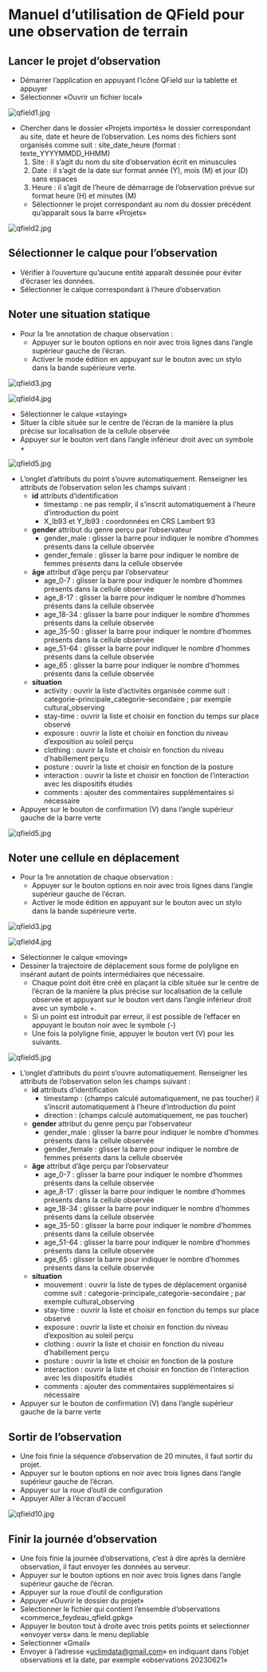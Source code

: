 # Manuel d’utilisation de QField pour une observation de terrain

## Lancer le projet d’observation
- Démarrer l’application en appuyant l’icône QField sur la tablette et appuyer
- Sélectionner «Ouvrir un fichier local»

![qfield1.jpg](./img/qfield1.jpg)

- Chercher dans le dossier «Projets importés» le dossier correspondant au site, date et heure de l’observation. Les noms des fichiers sont organisés comme suit : site_date_heure (format : texte_YYYYMMDD_HHMM)
    1. Site : il s’agit du nom du site d’observation écrit en minuscules
    2. Date : il s’agit de la date sur format année (Y), mois (M) et jour (D) sans espaces
    3. Heure : il s’agit de l’heure de démarrage de l’observation prévue sur format heure (H) et minutes (M)
  - Sélectionner le projet correspondant au nom du dossier précédent qu’apparaît sous la barre «Projets»

![qfield2.jpg](./img/qfield2.jpg)

## Sélectionner le calque pour l’observation

- Vérifier à l’ouverture qu’aucune entité apparaît dessinée pour éviter d’écraser les données.
- Sélectionner le calque correspondant à l’heure d’observation

## Noter une situation statique
- Pour la 1re annotation de chaque observation :
    - Appuyer sur le bouton options en noir avec trois lignes dans l’angle supérieur gauche de l’écran.
    - Activer le mode édition en appuyant sur le bouton avec un stylo dans la bande supérieure verte.

![qfield3.jpg](./img/qfield3.jpg)

![qfield4.jpg](./img/qfield4.jpg)

- Sélectionner le calque «staying»
- Situer la cible située sur le centre de l’écran de la manière la plus précise sur localisation de la cellule observée
- Appuyer sur le bouton vert dans l’angle inférieur droit avec un symbole +

![qfield5.jpg](./img/qfield5.jpg)

- L’onglet d’attributs du point s’ouvre automatiquement. Renseigner les attributs de l’observation selon les champs suivant :
    - **id** attributs d’identification
        - timestamp : ne pas remplir, il s’inscrit automatiquement à l’heure d’introduction du point
        - X_lb93 et Y_lb93 : coordonnées en CRS Lambert 93
    - **gender** attribut du genre perçu par l’observateur
        - gender_male : glisser la barre pour indiquer le nombre d’hommes présents dans la cellule observée
        - gender_female : glisser la barre pour indiquer le nombre de femmes présents dans la cellule observée
    - **âge** attribut d’âge perçu par l’observateur
        - age_0-7 : glisser la barre pour indiquer le nombre d’hommes présents dans la cellule observée
        - age_8-17 : glisser la barre pour indiquer le nombre d’hommes présents dans la cellule observée
        - age_18-34 : glisser la barre pour indiquer le nombre d’hommes présents dans la cellule observée
        - age_35-50 : glisser la barre pour indiquer le nombre d’hommes présents dans la cellule observée
        - age_51-64 : glisser la barre pour indiquer le nombre d’hommes présents dans la cellule observée
        - age_65 : glisser la barre pour indiquer le nombre d’hommes présents dans la cellule observée
   - **situation**
       - activity : ouvrir la liste d’activités organisée comme suit : categorie-principale_categorie-secondaire ; par exemple cultural_observing
       - stay-time : ouvrir la liste et choisir en fonction du temps sur place observé
       - exposure : ouvrir la liste et choisir en fonction du niveau d’exposition au soleil perçu
       - clothing : ouvrir la liste et choisir en fonction du niveau d’habillement perçu 
       - posture : ouvrir la liste et choisir en fonction de la posture
       - interaction : ouvrir la liste et choisir en fonction de l’interaction avec les dispositifs étudiés
       - comments : ajouter des commentaires supplémentaires si nécessaire
- Appuyer sur le bouton de confirmation (V) dans l’angle supérieur gauche de la barre verte

![qfield5.jpg](./img/qfield6.jpg)

## Noter une cellule en déplacement
- Pour la 1re annotation de chaque observation :
    - Appuyer sur le bouton options en noir avec trois lignes dans l’angle supérieur gauche de l’écran.
    - Activer le mode édition en appuyant sur le bouton avec un stylo dans la bande supérieure verte.

![qfield3.jpg](./img/qfield7.jpg)

![qfield4.jpg](./img/qfield8.jpg)

- Sélectionner le calque «moving»
- Dessiner la trajectoire de déplacement sous forme de polyligne en insérant autant de points intermédiaires que nécessaire.
    - Chaque point doit être créé en plaçant la cible située sur le centre de l’écran de la manière la plus précise sur localisation de la cellule observée et appuyant sur le bouton vert dans l’angle inférieur droit avec un symbole +. 
    - Si un point est introduit par erreur, il est possible de l’effacer en appuyant le bouton noir avec le symbole (-)
    - Une fois la polyligne finie, appuyer le bouton vert (V) pour les suivants.

![qfield5.jpg](./img/qfield9.jpg)

- L’onglet d’attributs du point s’ouvre automatiquement. Renseigner les attributs de l’observation selon les champs suivant :
    - **id** attributs d’identification
        - timestamp : (champs calculé automatiquement, ne pas toucher) il s’inscrit automatiquement à l’heure d’introduction du point
        - direction : (champs calculé automatiquement, ne pas toucher)
    - **gender** attribut du genre perçu par l’observateur
        - gender_male : glisser la barre pour indiquer le nombre d’hommes présents dans la cellule observée
        - gender_female : glisser la barre pour indiquer le nombre de femmes présents dans la cellule observée
    - **âge** attribut d’âge perçu par l’observateur
        - age_0-7 : glisser la barre pour indiquer le nombre d’hommes présents dans la cellule observée
        - age_8-17 : glisser la barre pour indiquer le nombre d’hommes présents dans la cellule observée
        - age_18-34 : glisser la barre pour indiquer le nombre d’hommes présents dans la cellule observée
        - age_35-50 : glisser la barre pour indiquer le nombre d’hommes présents dans la cellule observée
        - age_51-64 : glisser la barre pour indiquer le nombre d’hommes présents dans la cellule observée
        - age_65 : glisser la barre pour indiquer le nombre d’hommes présents dans la cellule observée
   - **situation**
       - mouvement : ouvrir la liste de types de déplacement organisé comme suit : categorie-principale_categorie-secondaire ; par exemple cultural_observing
       - stay-time : ouvrir la liste et choisir en fonction du temps sur place observé
       - exposure : ouvrir la liste et choisir en fonction du niveau d’exposition au soleil perçu
       - clothing : ouvrir la liste et choisir en fonction du niveau d’habillement perçu 
       - posture : ouvrir la liste et choisir en fonction de la posture
       - interaction : ouvrir la liste et choisir en fonction de l’interaction avec les dispositifs étudiés
       - comments : ajouter des commentaires supplémentaires si nécessaire
- Appuyer sur le bouton de confirmation (V) dans l’angle supérieur gauche de la barre verte

## Sortir de l’observation
- Une fois finie la séquence d’observation de 20 minutes, il faut sortir du projet.
- Appuyer sur le bouton options en noir avec trois lignes dans l’angle supérieur gauche de l’écran.
- Appuyer sur la roue d’outil de configuration
- Appuyer Aller à l’écran d’accueil

![qfield10.jpg](./img/qfield10.jpg)

## Finir la journée d’observation
- Une fois finie la journée d’observations, c’est à dire après la dernière observation, il faut envoyer les données au serveur.
- Appuyer sur le bouton options en noir avec trois lignes dans l’angle supérieur gauche de l’écran.
- Appuyer sur la roue d’outil de configuration
- Appuyer «Ouvrir le dossier du projet»
- Selectionner le fichier qui contient l’ensemble d’observations «commerce_feydeau_qfield.gpkg»
- Appuyer le bouton tout à droite avec trois petits points et selectionner «envoyer vers» dans le menu depliable
- Selectionner «Gmail» 
- Envoyer à l’adresse «uclimdata@gmail.com» en indiquant dans l’objet observations et la date, par exemple «observations 20230621»